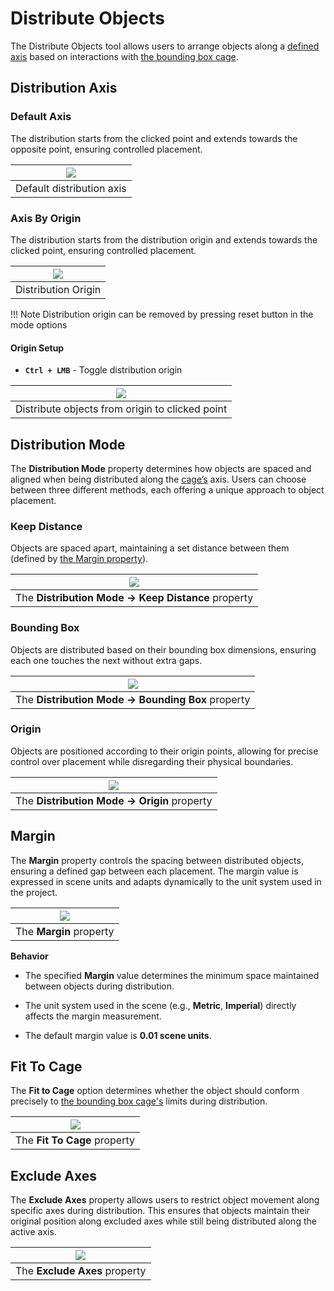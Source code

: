 # Distribute Objects
The Distribute Objects tool allows users to arrange objects along a [defined axis](#distribution-axis) based on interactions with [the bounding box cage](cage_gizmo.md). 

## Distribution Axis
### Default Axis
The distribution starts from the clicked point and extends towards the opposite point, ensuring controlled placement.

| ![](img/screen/distribute_preview.gif) |
|---|
| Default distribution axis |

### Axis By Origin
The distribution starts from the distribution origin and extends towards the clicked point, ensuring controlled placement.

| ![](img/screen/distribute_origin_indication.png) |
|---|
| Distribution Origin |

!!! Note
    Distribution origin can be removed by pressing reset button in the mode options

#### Origin Setup
- **`Ctrl + LMB`** - Toggle distribution origin

| ![](img/screen/distribute_origin_axis.gif) |
|---|
| Distribute objects from origin to clicked point |

## Distribution Mode
The **Distribution Mode** property determines how objects are spaced and aligned when being distributed along the [cage’s](cage_gizmo.md) axis. Users can choose between three different methods, each offering a unique approach to object placement.

### Keep Distance
Objects are spaced apart, maintaining a set distance between them (defined by [the Margin property](#margin)).

| ![](img/screen/distribute_keep_distance.gif) |
|---|
| The **Distribution Mode -> Keep Distance** property |

### Bounding Box
Objects are distributed based on their bounding box dimensions, ensuring each one touches the next without extra gaps.

| ![](img/screen/distribute_bound_box.gif) |
|---|
| The **Distribution Mode -> Bounding Box** property |

### Origin
Objects are positioned according to their origin points, allowing for precise control over placement while disregarding their physical boundaries.

| ![](img/screen/distribute_origin.gif) |
|---|
| The **Distribution Mode -> Origin** property |

## Margin
The **Margin** property controls the spacing between distributed objects, ensuring a defined gap between each placement. The margin value is expressed in scene units and adapts dynamically to the unit system used in the project.

| ![](img/screen/distribute_margin.gif) |
|---|
| The **Margin** property |

**Behavior**

- The specified **Margin** value determines the minimum space maintained between objects during distribution.

- The unit system used in the scene (e.g., **Metric**, **Imperial**) directly affects the margin measurement.

- The default margin value is **0.01 scene units**.

## Fit To Cage
The **Fit to Cage** option determines whether the object should conform precisely to [the bounding box cage's](cage_gizmo.md) limits during distribution.

| ![](img/screen/distribute_fit_to_cage.gif) |
|---|
| The **Fit To Cage** property |

## Exclude Axes
The **Exclude Axes** property allows users to restrict object movement along specific axes during distribution. This ensures that objects maintain their original position along excluded axes while still being distributed along the active axis.

| ![](img/screen/distribute_exclude_axis.gif) |
|---|
| The **Exclude Axes** property |

